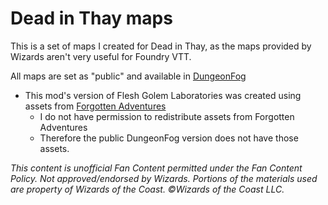 # Dead in Thay maps

This is a set of maps I created for Dead in Thay, as the maps provided by
Wizards aren't very useful for Foundry VTT.

All maps are set as "public" and available in [DungeonFog](https://www.dungeonfog.com/platform/public-maps/)
- This mod's version of Flesh Golem Laboratories was created using assets from
  [Forgotten Adventures](www.forgotten-adventures.net)
	- I do not have permission to redistribute assets from Forgotten Adventures
	- Therefore the public DungeonFog version does not have those assets.

_This content is unofficial Fan Content permitted under the Fan Content Policy.
Not approved/endorsed by Wizards. Portions of the materials used are property
of Wizards of the Coast. ©Wizards of the Coast LLC._

